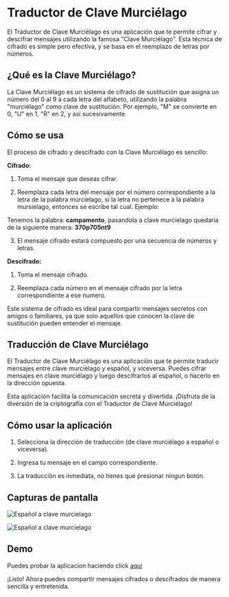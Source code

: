 # Traductor de Clave Murciélago

El Traductor de Clave Murciélago es una aplicación que te permite cifrar y descifrar mensajes utilizando la famosa "Clave Murciélago". Esta técnica de cifrado es simple pero efectiva, y se basa en el reemplazo de letras por números.

## ¿Qué es la Clave Murciélago?

La Clave Murciélago es un sistema de cifrado de sustitución que asigna un número del 0 al 9 a cada letra del alfabeto, utilizando la palabra "murciélago" como clave de sustitución. Por ejemplo, "M" se convierte en 0, "U" en 1, "R" en 2, y así sucesivamente.

## Cómo se usa

El proceso de cifrado y descifrado con la Clave Murciélago es sencillo:

**Cifrado:**

1. Toma el mensaje que deseas cifrar.

2. Reemplaza cada letra del mensaje por el número correspondiente a la letra de la palabra murcielago, si la letra no pertenece a la palabra mursielago, entonces se escribe tal cual. Ejemplo:

Tenemos la palabra: **campamento**, pasandola a clave murcielago quedaria de la siguiente manera: **370p705nt9**

3. El mensaje cifrado estará compuesto por una secuencia de números y letras.

**Descifrado:**

1. Toma el mensaje cifrado.

2. Reemplaza cada número en el mensaje cifrado por la letra correspondiente a ese numero.

Este sistema de cifrado es ideal para compartir mensajes secretos con amigos o familiares, ya que solo aquellos que conocen la clave de sustitución pueden entender el mensaje.

## Traducción de Clave Murciélago

El Traductor de Clave Murciélago es una aplicación que te permite traducir mensajes entre clave murciélago y español, y viceversa. Puedes cifrar mensajes en clave murciélago y luego descifrarlos al español, o hacerlo en la dirección opuesta.

Esta aplicación facilita la comunicación secreta y divertida. ¡Disfruta de la diversión de la criptografía con el Traductor de Clave Murciélago!

## Cómo usar la aplicación

1. Selecciona la dirección de traducción (de clave murciélago a español o viceversa).

2. Ingresa tu mensaje en el campo correspondiente.

3. La traducción es inmediata, no tienes que presionar ningun botón.

## Capturas de pantalla

![Español a clave murcielago](https://raw.github.com/EstebanCarrilloG/tradructor-de-clave-murcielago/main/assets/español-a-clave-murcielago.jpg)

![Español a clave murcielago](https://raw.github.com/EstebanCarrilloG/tradructor-de-clave-murcielago/main/assets/clave-murcielago-a-español.jpg)

## Demo

Puedes probar la aplicacion haciendo click [aquí](https://traductor-clave-murcielago.vercel.app/)

¡Listo! Ahora puedes compartir mensajes cifrados o descifrados de manera sencilla y entretenida.
